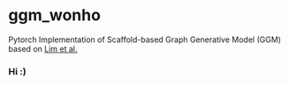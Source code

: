 # ggm_wonho
Pytorch Implementation of Scaffold-based Graph Generative Model (GGM) based on [Lim et al.](https://pubs.rsc.org/en/content/articlelanding/2020/sc/c9sc04503a#!divAbstract)

### Hi :)
